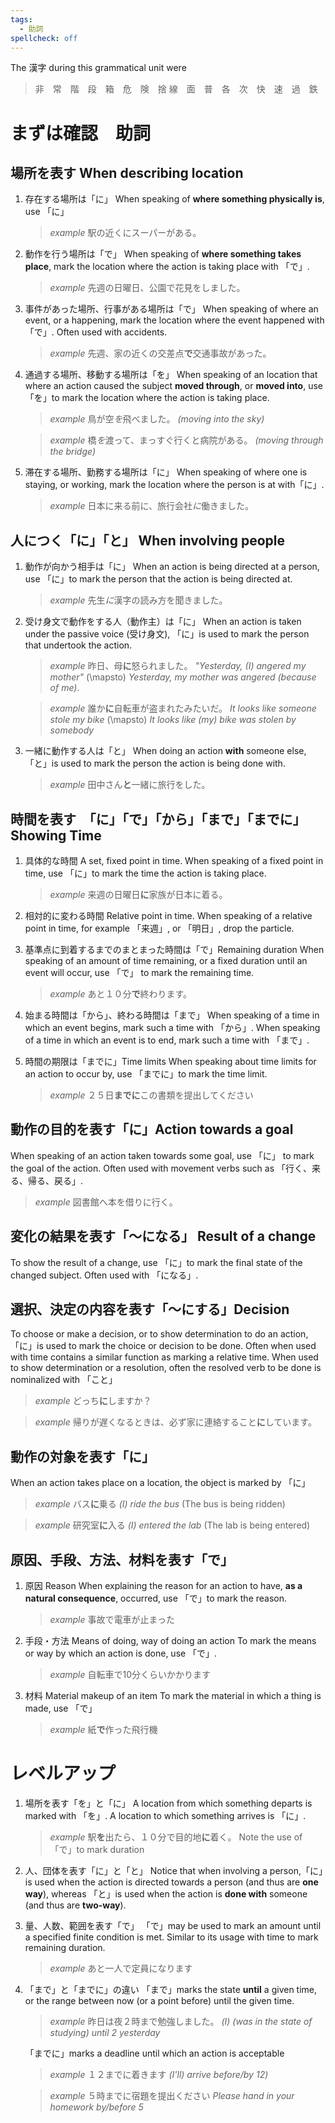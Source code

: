 ```yaml
---
tags: 
  - 助詞
spellcheck: off
---
```


The 漢字 during this grammatical unit were

> 非　常　階　段　箱　危　険　捨
> 線　面　普　各　次　快　速　過　鉄

# まずは確認　助詞

## 場所を表す When describing location

1. 存在する場所は「に」
   When speaking of **where something physically is**, use 「に」

   > *example*
   > 駅の近くにスーパーがある。


2. 動作を行う場所は「で」
   When speaking of **where something takes place**, mark the location where the action is taking place with 「で」.
   
   > *example*
   > 先週の日曜日、公園で花見をしました。

3. 事件があった場所、行事がある場所は「で」
   When speaking of where an event, or a happening, mark the location where the event happened with「で」. Often used with accidents.

   > *example*
   > 先週、家の近くの交差点**で**交通事故があった。

4. 通過する場所、移動する場所は「を」
   When speaking of an location that where an action caused the subject **moved through**, or **moved into**, use「を」to mark the location where the action is taking place.

   > *example*
   > 鳥が空*を*飛べました。
   > *(moving into the sky)*

   > *example*
   > 橋*を*渡って、まっすぐ行くと病院がある。
   > *(moving through the bridge)*

5. 滞在する場所、勤務する場所は「に」
   When speaking of where one is staying, or working, mark the location where the person is at with「に」. 

   > *example*
   > 日本に来る前に、旅行会社*に*働きました。

## 人につく「に」「と」 When involving people

1. 動作が向かう相手は「に」
   When an action is being directed at a person, use 「に」to mark the person that the action is being directed at.

   > *example*
   > 先生*に*漢字の読み方を聞きました。

2. 受け身文で動作をする人（動作主）は「に」
   When an action is taken under the passive voice (受け身文), 「に」is used to mark the person that undertook the action.

   > *example*
   > 昨日、母**に**怒られました。
   > *"Yesterday, (I) angered my mother"* \(\mapsto\) *Yesterday, my mother was angered (because of me)*.

   > *example*
   > 誰か**に**自転車が盗まれたみたいだ。
   > *It looks like someone stole my bike* \(\mapsto\) *It looks like (my) bike was stolen by somebody*

3. 一緒に動作する人は「と」
   When doing an action **with** someone else, 「と」is used to mark the person the action is being done with. 

   > *example*
   > 田中さん**と**一緒に旅行をした。
   
## 時間を表す　「に」「で」「から」「まで」「までに」Showing Time

1. 具体的な時間 A set, fixed point in time.
   When speaking of a fixed point in time, use 「に」to mark the time the action is taking place.

   > *example*
   > 来週の日曜日**に**家族が日本に着る。

2. 相対的に変わる時間 Relative point in time.
   When speaking of a relative point in time, for example 「来週」, or 「明日」, drop the particle.

3. 基準点に到着するまでのまとまった時間は「で」Remaining duration
   When speaking of an amount of time remaining, or a fixed duration until an event will occur, use 「で」 to mark the remaining time.

   > *example*
   > あと１０分**で**終わります。
    
4. 始まる時間は「から」、終わる時間は「まで」
   When speaking of a time in which an event begins, mark such a time with 「から」. When speaking of a time in which an event is to end, mark such a time with 「まで」.

5. 時間の期限は「までに」Time limits
   When speaking about time limits for an action to occur by, use 「までに」to mark the time limit.

   > *example*
   > ２５日**までに**この書類を提出してください

## 動作の目的を表す「に」Action towards a goal
When speaking of an action taken towards some goal, use 「に」 to mark the goal of the action. Often used with movement verbs such as 「行く、来る、帰る、戻る」. 

> *example*
> 図書館へ本を借りに行く。

## 変化の結果を表す「～になる」 Result of a change
To show the result of a change, use 「に」to mark the final state of the changed subject. Often used with 「になる」.

## 選択、決定の内容を表す「～にする」Decision
To choose or make a decision, or to show determination to do an action, 「に」is used to mark the choice or decision to be done. Often when used with time contains a similar function as marking a relative time. When used to show determination or a resolution, often the resolved verb to be done is nominalized with 「こと」

> *example*
> どっち**に**しますか？

> *example*
> 帰りが遅くなるときは、必ず家に連絡すること**に**しています。

## 動作の対象を表す「に」
When an action takes place on a location, the object is marked by 「に」

> *example*
> バス**に**乗る
> *(I) ride the bus* (The bus is being ridden)

> *example*
> 研究室**に**入る
> *(I) entered the lab* (The lab is being entered)

## 原因、手段、方法、材料を表す「で」
1. 原因 Reason
   When explaining the reason for an action to have, **as a natural consequence**, occurred, use 「で」to mark the reason.

   > *example*
   > 事故で電車が止まった

2. 手段・方法 Means of doing, way of doing an action
   To mark the means or way by which an action is done, use 「で」.

   > *example*
   > 自転車で10分くらいかかります

3. 材料 Material makeup of an item
   To mark the material in which a thing is made, use 「で」

   > *example*
   > 紙**で**作った飛行機

# レベルアップ

1. 場所を表す「を」と「に」
   A location from which something departs is marked with 「を」. A location to which something arrives is 「に」. 

   > *example*
   > 駅**を**出たら、１０分で目的地**に**着く。
   > Note the use of 「で」to mark duration

2. 人、団体を表す「に」と「と」
   Notice that when involving a person,「に」is used when the action is directed towards a person (and thus are **one way**), whereas 「と」is used when the action is **done with** someone (and thus are **two-way**).

3. 量、人数、範囲を表す「で」
   「で」may be used to mark an amount until a specified finite condition is met. Similar to its usage with time to mark remaining duration.

   > *example*
   > あと一人で定員になります

4. 「まで」と「までに」の違い
   「まで」marks the state **until** a given time, or the range between now (or a point before) until the given time.
   
   > *example*
   > 昨日は夜２時まで勉強しました。
   > *(I) (was in the state of studying) until 2 yesterday*

   「までに」marks a deadline until which an action is acceptable

   > *example*
   > １２までに着きます
   > *(I'll) arrive before/by 12)*
   
   > *example*
   > ５時までに宿題を提出ください
   > *Please hand in your homework by/before 5*
